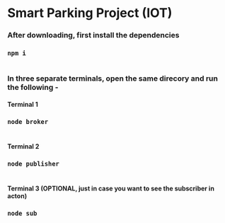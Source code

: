 # Smart Parking Project (IOT)

### After downloading, first install the dependencies
### `npm i`
#
### In three separate terminals, open the same direcory and run the following -

#### Terminal 1 
### `node broker`
#
#### Terminal 2
### `node publisher`
#
#### Terminal 3 (OPTIONAL, just in case you want to see the subscriber in acton)
### `node sub`
